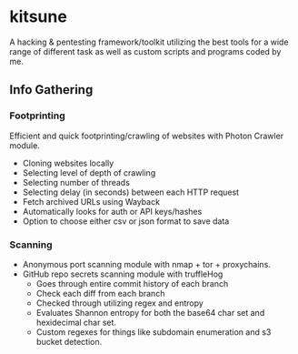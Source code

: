 # kitsune
A hacking & pentesting framework/toolkit utilizing the best tools for a wide range of different task as well as custom scripts and programs coded by me.



## Info Gathering

### Footprinting
Efficient and quick footprinting/crawling of websites with Photon Crawler module. 
- Cloning websites locally
- Selecting level of depth of crawling
- Selecting number of threads
- Selecting delay (in seconds) between each HTTP request
- Fetch archived URLs using Wayback
- Automatically looks for auth or API keys/hashes
- Option to choose either csv or json format to save data

### Scanning
- Anonymous port scanning module with nmap + tor + proxychains.
- GitHub repo secrets scanning module with truffleHog
  - Goes through entire commit history of each branch
  - Check each diff from each branch
  - Checked through utilizing regex and entropy
  - Evaluates Shannon entropy for both the base64 char set and hexidecimal char set.
  - Custom regexes for things like subdomain enumeration and s3 bucket detection. 

